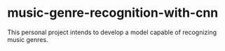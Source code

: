 # music-genre-recognition-with-cnn
This personal project intends to develop a model capable of recognizing music genres.
